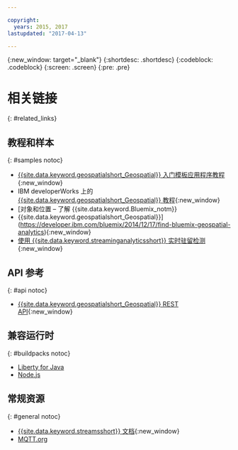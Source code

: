 ```yaml
---

copyright:
  years: 2015, 2017
lastupdated: "2017-04-13"

---
```


<!-- Attribute definitions -->
{:new_window: target="_blank"}
{:shortdesc: .shortdesc}
{:codeblock: .codeblock}
{:screen: .screen}
{:pre: .pre}

# 相关链接
{: #related_links}

## 教程和样本
{: #samples notoc}

* [{{site.data.keyword.geospatialshort_Geospatial}} 入门模板应用程序教程](https://www.ibm.com/developerworks/library/mo-monitordevices-app/index.html){:new_window}
* IBM developerWorks 上的 [{{site.data.keyword.geospatialshort_Geospatial}} 教程](http://www.ibm.com/developerworks/topics/geospatial%20analytics%20service){:new_window}
* [对象和位置 – 了解 {{site.data.keyword.Bluemix_notm}}
* {{site.data.keyword.geospatialshort_Geospatial}}](https://developer.ibm.com/bluemix/2014/12/17/find-bluemix-geospatial-analytics){:new_window}
* [使用 {{site.data.keyword.streaminganalyticsshort}} 实时驻留检测](https://developer.ibm.com/bluemix/2016/05/27/real-time-hangout-detection/){:new_window}


## API 参考
{: #api notoc}

* [{{site.data.keyword.geospatialshort_Geospatial}} REST API](https://console.ng.bluemix.net/apidocs/246){:new_window}

## 兼容运行时
{: #buildpacks notoc}

* [Liberty for Java](/docs/runtimes/liberty/index.html#liberty)
* [Node.js](/docs/runtimes/nodejs/index.html#nodejs)

## 常规资源

{: #general notoc}
* [{{site.data.keyword.streamsshort}} 文档](http://www.ibm.com/support/knowledgecenter/SSCRJU_4.2.1/com.ibm.streams.welcome.doc/doc/kc-homepage.html){:new_window}
* [MQTT.org](http://mqtt.org/)
